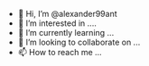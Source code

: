 - 👋 Hi, I’m @alexander99ant
- 👀 I’m interested in ....
- 🌱 I’m currently learning ...
- 💞️ I’m looking to collaborate on ...
- 📫 How to reach me ...

<!---
alexander99ant/alexander99ant is a ✨ special ✨ repository because its `README.md` (this file) appears on your GitHub profile.
You can click the Preview link to take a look at your changes.
--->
